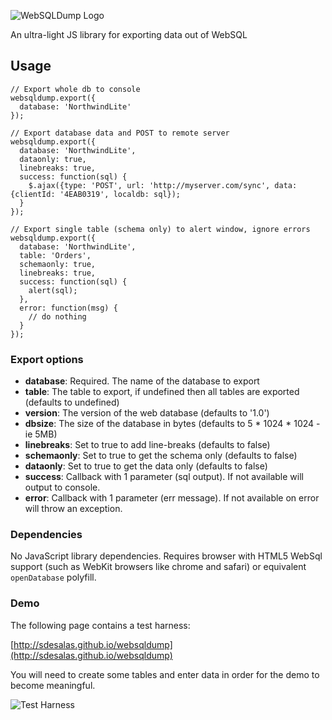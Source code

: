 ![WebSQLDump Logo](https://raw.githubusercontent.com/sdesalas/websqldump/master/img/logo.whitebg.420px.png)

An ultra-light JS library for exporting data out of WebSQL


## Usage

```
// Export whole db to console
websqldump.export({
  database: 'NorthwindLite'
});
```

```
// Export database data and POST to remote server
websqldump.export({
  database: 'NorthwindLite',
  dataonly: true,
  linebreaks: true,
  success: function(sql) {
    $.ajax({type: 'POST', url: 'http://myserver.com/sync', data: {clientId: '4EAB0319', localdb: sql});
  }
});
```

```
// Export single table (schema only) to alert window, ignore errors
websqldump.export({
  database: 'NorthwindLite',
  table: 'Orders',
  schemaonly: true,
  linebreaks: true,
  success: function(sql) {
    alert(sql); 
  },
  error: function(msg) {
    // do nothing
  }
});
```

### Export options

- **database**: Required. The name of the database to export
- **table**: The table to export, if undefined then all tables are exported (defaults to undefined)
- **version**: The version of the web database (defaults to '1.0')
- **dbsize**: The size of the database in bytes (defaults to 5 * 1024 * 1024 - ie 5MB)
- **linebreaks**: Set to true to add line-breaks (defaults to false)
- **schemaonly**: Set to true to get the schema only (defaults to false)
- **dataonly**: Set to true to get the data only (defaults to false)
- **success**: Callback with 1 parameter (sql output). If not available will output to console.
- **error**: Callback with 1 parameter (err message). If not available on error will throw an exception.

### Dependencies

No JavaScript library dependencies. Requires browser with HTML5 WebSql support (such as WebKit browsers like chrome and safari) or equivalent `openDatabase` polyfill. 

### Demo

The following page contains a test harness:

[http://sdesalas.github.io/websqldump](http://sdesalas.github.io/websqldump)

You will need to create some tables and enter data in order for the demo to become meaningful.

![Test Harness](https://raw.githubusercontent.com/sdesalas/websqldump/master/img/screenshot.testharness.png)
